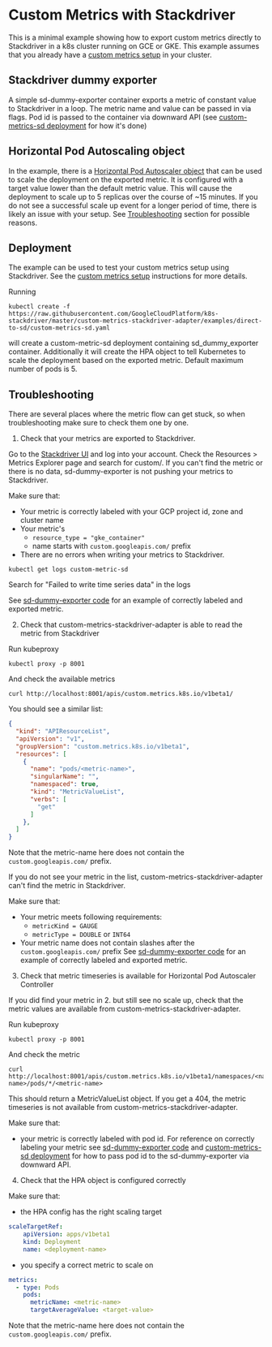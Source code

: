 # Custom Metrics with Stackdriver

This is a minimal example showing how to export custom metrics directly to Stackdriver
in a k8s cluster running on GCE or GKE. This example assumes that you already have
a [custom metrics setup] in your cluster.

## Stackdriver dummy exporter

A simple sd-dummy-exporter container exports a metric of constant value 
to Stackdriver in a loop. The metric name and value can be passed in via flags.
Pod id is passed to the container via downward API (see [custom-metrics-sd deployment]
for how it's done)

## Horizontal Pod Autoscaling object

In the example, there is a [Horizontal Pod Autoscaler object] that can be used to scale the deployment on 
the exported metric. It is configured with a target value lower than the default metric value. This will
cause the deployment to scale up to 5 replicas over the course of ~15 minutes. 
If you do not see a successful scale up event for a longer period of time, there is 
likely an issue with your setup. See [Troubleshooting](#troubleshoooting) section for possible reasons.

## Deployment

The example can be used to test your custom metrics setup using Stackdriver. See the [custom metrics setup] instructions for more details.

Running 
```
kubectl create -f https://raw.githubusercontent.com/GoogleCloudPlatform/k8s-stackdriver/master/custom-metrics-stackdriver-adapter/examples/direct-to-sd/custom-metrics-sd.yaml
```
will create a custom-metric-sd deployment containing sd_dummy_exporter container.
Additionally it will create the HPA object to tell Kubernetes to scale
the deployment based on the exported metric. Default maximum number of pods is 5.

## Troubleshooting

There are several places where the metric flow can get stuck, so when troubleshooting
make sure to check them one by one.

1. Check that your metrics are exported to Stackdriver.

Go to the [Stackdriver UI](https://app.google.stackdriver.com/) and log into your account. 
Check the Resources > Metrics Explorer page and search for custom/<metric-name>. If you 
can't find the metric or there is no data, sd-dummy-exporter is not pushing your metrics to Stackdriver.

Make sure that:
* Your metric is correctly labeled with your GCP project id, zone and cluster name
* Your metric's
  * ```resource_type = "gke_container"```
  * name starts with ```custom.googleapis.com/``` prefix
* There are no errors when writing your metrics to Stackdriver.
```
kubectl get logs custom-metric-sd
```
Search for "Failed to write time series data" in the logs

See [sd-dummy-exporter code] for an example of correctly labeled and exported metric.

2. Check that custom-metrics-stackdriver-adapter is able to read the metric from Stackdriver

Run kubeproxy 
```
kubectl proxy -p 8001
```
And check the available metrics
```
curl http://localhost:8001/apis/custom.metrics.k8s.io/v1beta1/
```
You should see a similar list:
```json
{
  "kind": "APIResourceList",
  "apiVersion": "v1",
  "groupVersion": "custom.metrics.k8s.io/v1beta1",
  "resources": [
    {
      "name": "pods/<metric-name>",
      "singularName": "",
      "namespaced": true,
      "kind": "MetricValueList",
      "verbs": [
        "get"
      ]
    },
  ]
}
```
Note that the metric-name here does not contain the ```custom.googleapis.com/``` prefix.

If you do not see your metric in the list, custom-metrics-stackdriver-adapter
can't find the metric in Stackdriver.

Make sure that:
* Your metric meets following requirements:
  * `metricKind = GAUGE`
  * `metricType = DOUBLE` or `INT64`
* Your metric name does not contain slashes after the ```custom.googleapis.com/``` prefix
See [sd-dummy-exporter code] for an example of correctly labeled and exported metric.

3. Check that metric timeseries is available for Horizontal Pod Autoscaler Controller

If you did find your metric in 2. but still see no scale up, check that the metric
values are available from custom-metrics-stackdriver-adapter.

Run kubeproxy 
```
kubectl proxy -p 8001
```
And check the metric
```
curl http://localhost:8001/apis/custom.metrics.k8s.io/v1beta1/namespaces/<namespace-name>/pods/*/<metric-name>
```

This should return a MetricValueList object. If you get a 404, the metric timeseries is not available from
custom-metrics-stackdriver-adapter.

Make sure that:
* your metric is correctly labeled with pod id. 
For reference on correctly labeling your metric see [sd-dummy-exporter code] 
and [custom-metrics-sd deployment] for how to pass pod id to the sd-dummy-exporter
via downward API.

4. Check that the HPA object is configured correctly

Make sure that:
* the HPA config has the right scaling target
```yaml
scaleTargetRef:
    apiVersion: apps/v1beta1
    kind: Deployment
    name: <deployment-name>
```
* you specify a correct metric to scale on
```yaml
metrics:
  - type: Pods
    pods:
      metricName: <metric-name>
      targetAverageValue: <target-value>
```
Note that the metric-name here does not contain the ```custom.googleapis.com/``` prefix.

[Custom metrics - Stackdriver adapter]:
https://github.com/GoogleCloudPlatform/k8s-stackdriver/tree/master/custom-metrics-stackdriver-adapter
[custom metrics setup]:
https://github.com/GoogleCloudPlatform/k8s-stackdriver/tree/master/custom-metrics-stackdriver-adapter#configure-cluster
[Horizontal Pod Autoscaler object]:
https://github.com/kubernetes/community/blob/master/contributors/design-proposals/autoscaling/horizontal-pod-autoscaler.md#horizontalpodautoscaler-object
[sd-dummy-exporter code]:
https://github.com/GoogleCloudPlatform/k8s-stackdriver/tree/master/custom-metrics-stackdriver-adapter/examples/direct-to-sd/sd_dummy_exporter.go
[custom-metrics-sd deployment]:
https://github.com/GoogleCloudPlatform/k8s-stackdriver/tree/master/custom-metrics-stackdriver-adapter/examples/direct-to-sd/custom-metrics-sd.yaml
